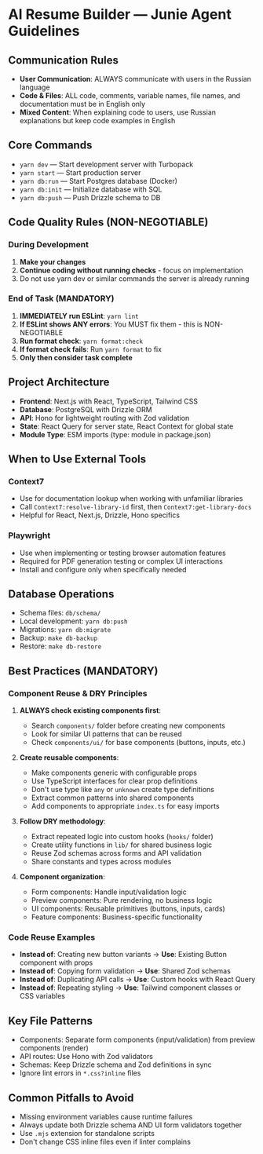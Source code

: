 # AI Resume Builder — Junie Agent Guidelines

## Communication Rules

- **User Communication**: ALWAYS communicate with users in the Russian language
- **Code & Files**: ALL code, comments, variable names, file names, and documentation must be in English only
- **Mixed Content**: When explaining code to users, use Russian explanations but keep code examples in English

## Core Commands

- `yarn dev` — Start development server with Turbopack
- `yarn start` — Start production server
- `yarn db:run` — Start Postgres database (Docker)
- `yarn db:init` — Initialize database with SQL
- `yarn db:push` — Push Drizzle schema to DB

## Code Quality Rules (NON-NEGOTIABLE)

### During Development

1. **Make your changes**
2. **Continue coding without running checks** - focus on implementation
3. Do not use yarn dev or similar commands the server is already running

### End of Task (MANDATORY)

1. **IMMEDIATELY run ESLint**: `yarn lint`
2. **If ESLint shows ANY errors**: You MUST fix them - this is NON-NEGOTIABLE
3. **Run format check**: `yarn format:check`
4. **If format check fails**: Run `yarn format` to fix
5. **Only then consider task complete**

## Project Architecture

- **Frontend**: Next.js with React, TypeScript, Tailwind CSS
- **Database**: PostgreSQL with Drizzle ORM
- **API**: Hono for lightweight routing with Zod validation
- **State**: React Query for server state, React Context for global state
- **Module Type**: ESM imports (type: module in package.json)

## When to Use External Tools

### Context7

- Use for documentation lookup when working with unfamiliar libraries
- Call `Context7:resolve-library-id` first, then `Context7:get-library-docs`
- Helpful for React, Next.js, Drizzle, Hono specifics

### Playwright

- Use when implementing or testing browser automation features
- Required for PDF generation testing or complex UI interactions
- Install and configure only when specifically needed

## Database Operations

- Schema files: `db/schema/`
- Local development: `yarn db:push`
- Migrations: `yarn db:migrate`
- Backup: `make db-backup`
- Restore: `make db-restore`

## Best Practices (MANDATORY)

### Component Reuse & DRY Principles

1. **ALWAYS check existing components first**:
    - Search `components/` folder before creating new components
    - Look for similar UI patterns that can be reused
    - Check `components/ui/` for base components (buttons, inputs, etc.)

2. **Create reusable components**:
    - Make components generic with configurable props
    - Use TypeScript interfaces for clear prop definitions
    - Don't use type like `any` or `unknown` create type definitions
    - Extract common patterns into shared components
    - Add components to appropriate `index.ts` for easy imports

3. **Follow DRY methodology**:
    - Extract repeated logic into custom hooks (`hooks/` folder)
    - Create utility functions in `lib/` for shared business logic
    - Reuse Zod schemas across forms and API validation
    - Share constants and types across modules

4. **Component organization**:
    - Form components: Handle input/validation logic
    - Preview components: Pure rendering, no business logic
    - UI components: Reusable primitives (buttons, inputs, cards)
    - Feature components: Business-specific functionality

### Code Reuse Examples

- **Instead of**: Creating new button variants → **Use**: Existing Button component with props
- **Instead of**: Copying form validation → **Use**: Shared Zod schemas
- **Instead of**: Duplicating API calls → **Use**: Custom hooks with React Query
- **Instead of**: Repeating styling → **Use**: Tailwind component classes or CSS variables

## Key File Patterns

- Components: Separate form components (input/validation) from preview components (render)
- API routes: Use Hono with Zod validators
- Schemas: Keep Drizzle schema and Zod definitions in sync
- Ignore lint errors in `*.css?inline` files

## Common Pitfalls to Avoid

- Missing environment variables cause runtime failures
- Always update both Drizzle schema AND UI form validators together
- Use `.mjs` extension for standalone scripts
- Don't change CSS inline files even if linter complains
